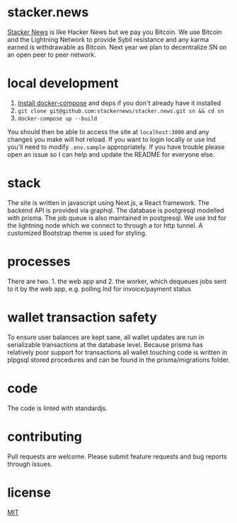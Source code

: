 # stacker.news
[Stacker News](https://stacker.news) is like Hacker News but we pay you Bitcoin. We use Bitcoin and the Lightning Network to provide Sybil resistance and any karma earned is withdrawable as Bitcoin. Next year we plan to decentralize SN on an open peer to peer network.

# local development
1. [Install docker-compose](https://docs.docker.com/compose/install/) and deps if you don't already have it installed
2. `git clone git@github.com:stackernews/stacker.news.git sn && cd sn`
3. `docker-compose up --build`

You should then be able to access the site at `localhost:3000` and any changes you make will hot reload. If you want to login locally or use lnd you'll need to modify `.env.sample` appropriately. If you have trouble please open an issue so I can help and update the README for everyone else.

# stack
The site is written in javascript using Next.js, a React framework. The backend API is provided via graphql. The database is postgresql modelled with prisma. The job queue is also maintained in postgresql. We use lnd for the lightning node which we connect to through a tor http tunnel. A customized Bootstrap theme is used for styling.

# processes
There are two. 1. the web app and 2. the worker, which dequeues jobs sent to it by the web app, e.g. polling lnd for invoice/payment status

# wallet transaction safety
To ensure user balances are kept sane, all wallet updates are run in serializable transactions at the database level. Because prisma has relatively poor support for transactions all wallet touching code is written in plpgsql stored procedures and can be found in the prisma/migrations folder.

# code
The code is linted with standardjs.

# contributing
Pull requests are welcome. Please submit feature requests and bug reports through issues.

# license
[MIT](https://choosealicense.com/licenses/mit/)